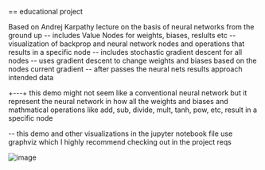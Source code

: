 

== educational project

Based on Andrej Karpathy lecture on the basis of neural networks from the ground up
-- includes Value Nodes for weights, biases, reslults etc
-- visualization of backprop and neural network nodes and operations that results in a specific node
-- includes stochastic gradient descent for all nodes
-- uses gradient descent to change weights and biases based on the nodes current gradient
-- after passes the neural nets results approach intended data


+---+
this demo might not seem like a conventional neural network but it represent the neural network in how all the weights and biases
and mathmatical operations like add, sub, divide, mult, tanh, pow, etc, result in a specific node 

-- this demo and other visualizations in the jupyter notebook file use graphviz which I highly recommend checking out in the project reqs

![image](https://github.com/user-attachments/assets/576a1ebc-f0c4-4dd9-a772-e79a1b5ceac2)
